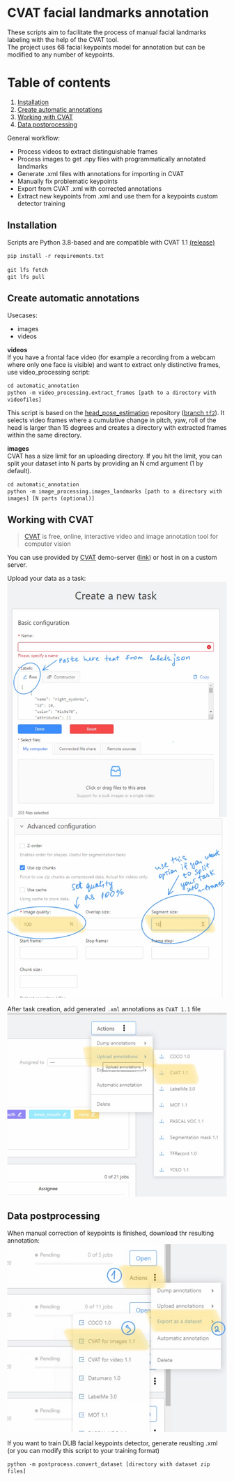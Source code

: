 # CVAT facial landmarks annotation
These scripts aim to facilitate the process of manual facial landmarks labeling with the help of the CVAT tool.  
The project uses 68 facial keypoints model for annotation but can be modified to any number of keypoints.

# Table of contents
1. [Installation](#Installation)
2. [Create automatic annotations](#create-automatic-annotations)
3. [Working with CVAT](#working-with-cvat)
4. [Data postprocessing](#data-postprocessing)

General workflow:
- Process videos to extract distinguishable frames
- Process images to get .npy files with programmatically annotated landmarks
- Generate .xml files with annotations for importing in CVAT
- Manually fix problematic keypoints
- Export from CVAT .xml with corrected annotations
- Extract new keypoints from .xml and use them for a keypoints custom detector training 

## Installation
Scripts are Python 3.8-based and are compatible with CVAT 1.1 [(release)](#https://github.com/openvinotoolkit/cvat/releases/tag/v1.1.0)
```
pip install -r requirements.txt

git lfs fetch
git lfs pull
```
## Create automatic annotations
Usecases:
- images
- videos

**videos**  
If you have a frontal face video (for example a recording from a webcam where only one face is visible) and want to extract only distinctive frames, use video_processing script:
```
cd automatic_annotation
python -m video_processing.extract_frames [path to a directory with videofiles]
```
This script is based on the [head_pose_estimation](#https://github.com/yinguobing/head-pose-estimation) repository ([branch `tf2`](#https://github.com/yinguobing/head-pose-estimation/tree/tf2)). It selects video frames where a cumulative change in pitch, yaw, roll of the head is larger than 15 degrees and creates a directory with extracted frames within the same directory.  

**images**  
CVAT has a size limit for an uploading directory. If you hit the limit, you can split your dataset into N parts by providing an N cmd argument (1 by default).
```
cd automatic_annotation
python -m image_processing.images_landmarks [path to a directory with images] [N parts (optional)]
```
## Working with CVAT
> [CVAT] is free, online, interactive video and image annotation tool  for computer vision

You can use provided by [CVAT] demo-server ([link](#https://cvat.org/)) or host in on a custom server.

Upload your data as a task:  
![](documentation/images/create_task.PNG)  
![](documentation/images/set_task_parameters.PNG)  

After task creation, add generated `.xml` annotations as `CVAT 1.1` file  
![](documentation/images/upload_annotations.PNG)  


## Data postprocessing
When manual correction of keypoints is finished, download thr resulting annotation:  
![](documentation/images/export_dataset.PNG)  


If you want to train DLIB facial keypoints detector, generate reuslting .xml (or you can modify this script to your training format)  
```
python -m postprocess.convert_dataset [directory with dataset zip files]
```


[CVAT]: https://github.com/openvinotoolkit/cvat
